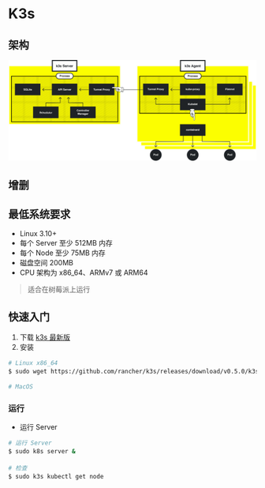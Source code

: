 # K3s

## 架构

![How it Works](.images/how-it-works.svg)

## 增删

## 最低系统要求

* Linux 3.10+
* 每个 Server 至少 512MB 内存
* 每个 Node 至少 75MB 内存
* 磁盘空间 200MB
* CPU 架构为 x86_64、ARMv7 或 ARM64

> 适合在树莓派上运行

## 快速入门

1. 下载 [k3s 最新版](https://github.com/rancher/k3s/releases/latest)
2. 安装

```bash
# Linux x86_64
$ sudo wget https://github.com/rancher/k3s/releases/download/v0.5.0/k3s -O /usr/local/bin/k3s
```

```bash
# MacOS
```

### 运行

* 运行 Server

```bash
# 运行 Server
$ sudo k8s server &

# 检查
$ sudo k3s kubectl get node
```